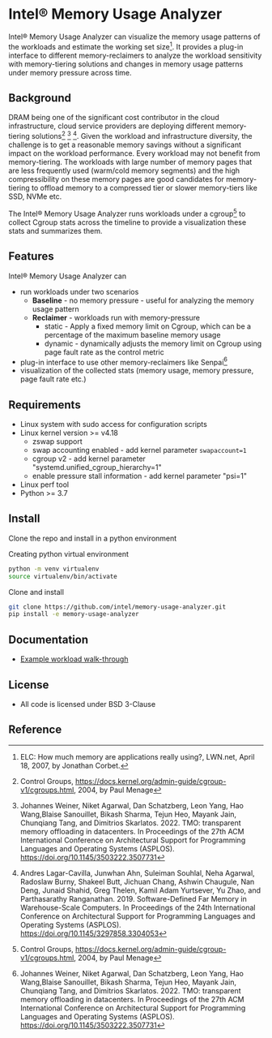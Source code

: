 #  Intel® Memory Usage Analyzer

Intel® Memory Usage Analyzer can visualize the memory usage patterns of the workloads and estimate the working set size[^1]. It provides a plug-in interface to different memory-reclaimers to analyze the workload sensitivity with memory-tiering solutions and changes in memory usage patterns under memory pressure across time.


## Background
DRAM being one of the significant cost contributor in the cloud infrastructure, cloud service providers are deploying different memory-tiering solutions[^2] [^3] [^4]. Given the  workload and infrastructure diversity, the challenge is to get a reasonable memory savings without a significant impact on the workload performance. Every workload may not benefit from memory-tiering. The workloads with large number of memory pages that are less frequently used (warm/cold memory segments) and the high compressibility on these memory pages  are good candidates for memory-tiering to offload memory to a compressed tier or slower memory-tiers like SSD, NVMe etc.

The Intel® Memory Usage Analyzer runs workloads under a cgroup[^2] to collect Cgroup stats across the timeline to provide a visualization these stats and summarizes them.

## Features

Intel® Memory Usage Analyzer can 
 * run workloads under two scenarios
     * **Baseline** - no memory pressure - useful for analyzing the memory usage pattern
     * **Reclaimer** - workloads run with memory-pressure
        - static - Apply a fixed memory limit on Cgroup, which can be a percentage of the maximum baseline memory usage
        - dynamic - dynamically adjusts the memory limit on Cgroup using page fault rate as the control metric
 * plug-in interface to use other memory-reclaimers like Senpai[^3]
 * visualization of the collected stats (memory usage, memory pressure, page fault rate etc.)
 
## Requirements

* Linux system with sudo access for configuration scripts
* Linux kernel version >= v4.18
  * zswap support 
  * swap accounting enabled - add kernel parameter  `swapaccount=1` 
  * cgroup v2 - add kernel parameter "systemd.unified_cgroup_hierarchy=1"
  * enable pressure stall information - add kernel parameter "psi=1"
* Linux perf tool
* Python >= 3.7

## Install

Clone the repo and install in a python environment

Creating python virtual environment

```bash
python -m venv virtualenv
source virtualenv/bin/activate
```
Clone and install

```bash
git clone https://github.com/intel/memory-usage-analyzer.git
pip install -e memory-usage-analyzer
```

## Documentation

* [Example workload walk-through](tests/example/README.md)

## License
* All code is licensed under BSD 3-Clause

## Reference

[^1]: ELC: How much memory are applications really using?, LWN.net, April 18, 2007, by Jonathan Corbet.
[^2]: Control Groups, https://docs.kernel.org/admin-guide/cgroup-v1/cgroups.html, 2004, by  Paul Menage 
[^3]: Johannes Weiner, Niket Agarwal, Dan Schatzberg, Leon Yang, Hao Wang,Blaise Sanouillet, Bikash Sharma, Tejun Heo, Mayank Jain, Chunqiang Tang,
and Dimitrios Skarlatos. 2022. TMO: transparent memory offloading in datacenters. In Proceedings of the 27th ACM International Conference on Architectural Support for Programming Languages and Operating Systems (ASPLOS). https://doi.org/10.1145/3503222.3507731
[^4]: Andres Lagar-Cavilla, Junwhan Ahn, Suleiman Souhlal, Neha Agarwal, Radoslaw Burny, Shakeel Butt, Jichuan Chang, Ashwin Chaugule, Nan Deng, Junaid Shahid, Greg Thelen, Kamil Adam Yurtsever, Yu Zhao, and Parthasarathy Ranganathan. 2019. Software-Defined Far Memory in Warehouse-Scale Computers. In Proceedings of the 24th International Conference on Architectural Support for Programming Languages and Operating Systems (ASPLOS). https://doi.org/10.1145/3297858.3304053
[^5]: SeongJae Park. 2020. Introduce Data Access MONitor (DAMON). https://lwn.net/Articles/834721/.

